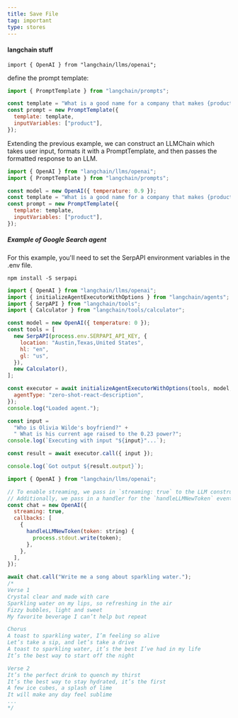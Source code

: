 ```yaml
---
title: Save File
tag: important
type: stores
---
```


#### langchain stuff

```shell
import { OpenAI } from "langchain/llms/openai";
```

define the prompt template:

```javascript
import { PromptTemplate } from "langchain/prompts";

const template = "What is a good name for a company that makes {product}?";
const prompt = new PromptTemplate({
  template: template,
  inputVariables: ["product"],
});
```

Extending the previous example, we can construct an LLMChain which takes user input, formats it with a PromptTemplate, and then passes the formatted response to an LLM.

```javascript
import { OpenAI } from "langchain/llms/openai";
import { PromptTemplate } from "langchain/prompts";

const model = new OpenAI({ temperature: 0.9 });
const template = "What is a good name for a company that makes {product}?";
const prompt = new PromptTemplate({
  template: template,
  inputVariables: ["product"],
});
```

##### Example of Google Search agent
For this example, you'll need to set the SerpAPI environment variables in the .env file.

```shell
npm install -S serpapi
```

```javascript
import { OpenAI } from "langchain/llms/openai";
import { initializeAgentExecutorWithOptions } from "langchain/agents";
import { SerpAPI } from "langchain/tools";
import { Calculator } from "langchain/tools/calculator";

const model = new OpenAI({ temperature: 0 });
const tools = [
  new SerpAPI(process.env.SERPAPI_API_KEY, {
    location: "Austin,Texas,United States",
    hl: "en",
    gl: "us",
  }),
  new Calculator(),
];

const executor = await initializeAgentExecutorWithOptions(tools, model, {
  agentType: "zero-shot-react-description",
});
console.log("Loaded agent.");

const input =
  "Who is Olivia Wilde's boyfriend?" +
  " What is his current age raised to the 0.23 power?";
console.log(`Executing with input "${input}"...`);

const result = await executor.call({ input });

console.log(`Got output ${result.output}`);
```


```javascript
import { OpenAI } from "langchain/llms/openai";

// To enable streaming, we pass in `streaming: true` to the LLM constructor.
// Additionally, we pass in a handler for the `handleLLMNewToken` event.
const chat = new OpenAI({
  streaming: true,
  callbacks: [
    {
      handleLLMNewToken(token: string) {
        process.stdout.write(token);
      },
    },
  ],
});

await chat.call("Write me a song about sparkling water.");
/*
Verse 1
Crystal clear and made with care
Sparkling water on my lips, so refreshing in the air
Fizzy bubbles, light and sweet
My favorite beverage I can’t help but repeat

Chorus
A toast to sparkling water, I’m feeling so alive
Let’s take a sip, and let’s take a drive
A toast to sparkling water, it’s the best I’ve had in my life
It’s the best way to start off the night

Verse 2
It’s the perfect drink to quench my thirst
It’s the best way to stay hydrated, it’s the first
A few ice cubes, a splash of lime
It will make any day feel sublime
...
*/
```

